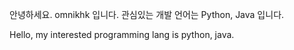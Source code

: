 안녕하세요. omnikhk 입니다.
관심있는 개발 언어는 Python, Java 입니다.

Hello, my interested programming lang is python, java.
